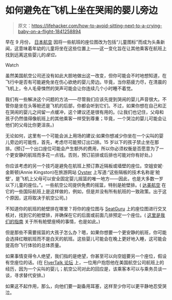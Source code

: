 # 如何避免在飞机上坐在哭闹的婴儿旁边

> 原文：<https://lifehacker.com/how-to-avoid-sitting-next-to-a-crying-baby-on-a-flight-1841258894>

早在 9 月份， [日本航空](https://www.cntraveler.com/story/japan-airlines-has-created-a-map-to-help-you-avoid-babies-on-your-flight) 因将一些航班的座位图改为包括“儿童图标”而成为头条新闻，这意味着年幼的儿童将坐在这些位置上——这一变化旨在让其他乘客在航班上找到远离这些婴儿的*座位。* 

Watch

虽然美国航空公司还没有如此大胆地做出这一改变，但你可能会不时地想知道，在飞行中是否有可能避免坐在伤心欲绝的婴儿旁边。毕竟，当你筋疲力尽，在清晨的飞机上，令人毛骨悚然的哭声可能会让你连续几个小时睡不着觉。

我们有一些解决这个问题的方法——尽管我们应该先提到哭闹的婴儿声音很大。不管你是坐在头等舱还是飞机的后部，你都会听到它们。不过，如果你想在自己和正在哭闹的婴儿之间留一点缓冲，这个建议还是很有用的。(让我们也记住，父母和孩子仍然值得像航班上的其他乘客一样受到尊重；毕竟，一个哭泣的婴儿可能会让他们的父母比你更沮丧。)

无论如何，这里有一个可能会派上用场的建议:如果你想减少你坐在一个尖叫的婴儿旁边的可能性，首先，考虑尽可能预订出口排。15 岁以下的孩子禁止坐在那排。(预订一个出口座位可能会产生额外的费用，所以你必须权衡是否愿意为了一个更安静的航班而多花一点钱。否则，预订前排或后排也可能对你有好处。)

你应该考虑的另一个技巧是避免在航班上预订靠近隔板或墙壁的座位。空姐安妮·金斯顿(Annie Kingston)在旅游网站 [Oyster](https://www.oyster.com/articles/53431-6-tricks-from-a-flight-attendant-that-will-make-your-trip-easier/) 上写道:“这些隔板的技术名称是‘舱壁’，是飞机上父母可以安全固定婴儿摇篮的唯一地方——因此，也是大多数一岁以下儿童的座位。”。一些航空公司提供免费的摇篮，特别是舱壁排。( [达美航空](https://www.delta.com/us/en/children-infant-travel/infant-travel) 在它的一些国际航班上是这样做的，例如，但是并没有所有航班的一致政策。出于这个原因，这将取决于航空公司。)

不知道你的航班的舱壁排在哪里？将你的座位图与 [SeatGuru](https://www.seatguru.com/) 上的座位图进行交叉核对，找到它的舱壁排，并确保在它的后面或前面几排预定一个座位。( [这里是我们的指南](https://lifehacker.com/what-you-should-know-before-booking-a-bulkhead-seat-on-1839888964) 关于所有舱壁座椅的事情，也是如此。)

但是那些不需要摇篮的大孩子怎么办？嗯，如果你想要一个更安静的航班，你可能会选择红眼航班而不是白天的航班。这些婴儿可能会在晚上更好地入睡，这可能会提高你飞行体验的总体质量。

如果事情变得令人绝望，我们指的是绝望，你甚至可以向空姐要另一个座位，假设有空座位的话。(在 [FlyerTalk 论坛](https://www.flyertalk.com/forum/american-airlines-aadvantage/1899102-non-stop-screaming-crying-infant-international-flight.html) 上，一位用户抱怨他在美国航空公司航班上的经历，因为一个尖叫的婴儿；航空公司对此的回应是，该乘客本可以与乘务员谈一谈，寻求替代安排。)

如果这不起作用，那么，向他们要一副备用耳塞，这样至少你可以更平静地忍受哭泣。